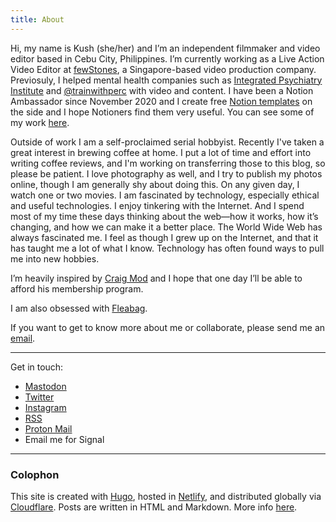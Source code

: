 ```yaml
---
title: About
---
```


Hi, my name is Kush (she/her) and I’m an independent filmmaker and video editor based in Cebu City, Philippines. I’m currently working as a Live Action Video Editor at [fewStones](https://fewstones.com/), a Singapore-based video production company. Previosuly, I helped mental health companies such as [Integrated Psychiatry Institute](https://psychiatryinstitute.com/) and [@trainwithperc](https://www.trainwithperc.com) with video and content. I have been a Notion Ambassador since November 2020 and I create free [Notion templates](https://krabf.gumroad.com/) on the side and I hope Notioners find them very useful. You can see some of my work [here](/work).
  
Outside of work I am a self-proclaimed serial hobbyist. Recently I've taken a great interest in brewing coffee at home. I put a lot of time and effort into writing coffee reviews, and I'm working on transferring those to this blog, so please be patient. I love photography as well, and I try to publish my photos online, though I am generally shy about doing this. On any given day, I watch one or two movies. I am fascinated by technology, especially ethical and useful technologies. I enjoy tinkering with the Internet. And I spend most of my time these days thinking about the web—how it works, how it’s changing, and how we can make it a better place. The World Wide Web has always fascinated me. I feel as though I grew up on the Internet, and that it has taught me a lot of what I know. Technology has often found ways to pull me into new hobbies.

I’m heavily inspired by [Craig Mod](https://craigmod.com/) and I hope that one day I’ll be able to afford his membership program. 

I am also obsessed with [Fleabag](https://en.wikipedia.org/wiki/Fleabag).

If you want to get to know more about me or collaborate, please send me an [email](mailto:krabfx@gmail.com).


<hr> 


Get in touch:

- <a rel="me" href="https://mastodon.social/@krabf">Mastodon</a>
- <a href="http://twitter.com/krabf_" rel="me">Twitter</a>
- <a href="http://instagram.com/krabf" rel="me">Instagram</a>
- <a href="/index.xml" type="application/rss+xml">RSS</a>
- [Proton Mail](mailto:krabf@protonmail.com)
- Email me for Signal

<hr>


### Colophon
This site is created with [Hugo](https://gohugo.io/), hosted in [Netlify](https://www.netlify.com/), and distributed globally via [Cloudflare](https://www.cloudflare.com/). Posts are written in HTML and Markdown. More info [here](/colophon.md).
